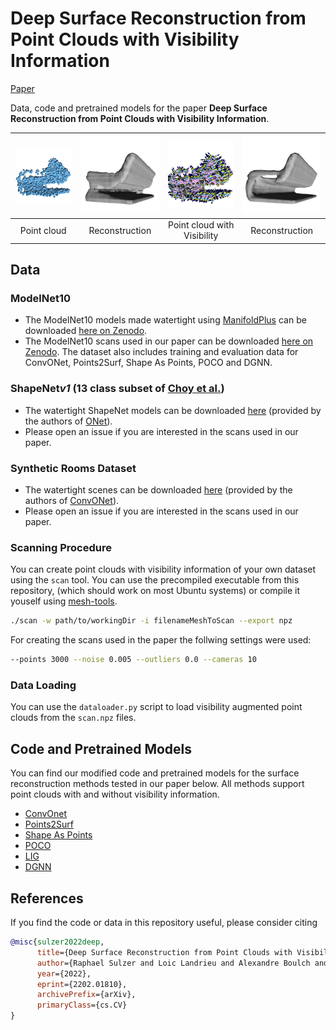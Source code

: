 # Deep Surface Reconstruction from Point Clouds with Visibility Information

[Paper](https://arxiv.org/abs/2202.01810)

Data, code and pretrained models for the paper **Deep Surface Reconstruction from Point Clouds with Visibility Information**.

<table>
<thead>
  <tr align="center">
    <th><img style="width:250px;" src="teaser/sofa_0751_scan.png"></th>
    <th><img style="width:200px; " src="teaser/sofa_0751_co_con.png"></th>
    <th><img style="width:250px;" src="teaser/sofa_0751_scan_aux_los_yellow.png"></th>
    <th><img style="width:200px;" src="teaser/sofa_0751_co_aux.png"></th>
  </tr>
</thead>
<tbody align="center">
  <tr>
    <td>Point cloud</td>
    <td>Reconstruction</td>
    <td>Point cloud with Visibility</td>
    <td>Reconstruction</td>
  </tr>
</tbody>
</table>

## Data

### ModelNet10

- The ModelNet10 models made watertight using [ManifoldPlus](https://github.com/hjwdzh/ManifoldPlus)
can be downloaded [here on Zenodo](https://zenodo.org/record/5920479#.YflZilvMLIE).
- The ModelNet10 scans used in our paper can be downloaded
[here on Zenodo](https://zenodo.org/record/5940164#.YflZolvMLIE). The dataset also includes training and evaluation
data for ConvONet, Points2Surf, Shape As Points, POCO and DGNN.

### ShapeNet*v1* (13 class subset of [Choy et al.](https://arxiv.org/abs/1604.00449))

- The watertight ShapeNet models can be downloaded [here](https://s3.eu-central-1.amazonaws.com/avg-projects/occupancy_networks/data/watertight.zip) (provided by the authors of [ONet](https://arxiv.org/abs/1812.03828)).
- Please open an issue if you are interested in the scans used in our paper.

### Synthetic Rooms Dataset

- The watertight scenes can be downloaded [here](https://s3.eu-central-1.amazonaws.com/avg-projects/convolutional_occupancy_networks/data/room_watertight_mesh.zip) (provided by the authors of [ConvONet](https://arxiv.org/abs/2003.04618)).
- Please open an issue if you are interested in the scans used in our paper.

[//]: # (- The training and evaluation data for ConvONet can be downloaded here.)

[//]: # (- The training data for Shape As Points can be downloaded here.)

### Scanning Procedure

You can create point clouds with visibility information of your own dataset using the `scan` tool. 
You can use the precompiled executable from this repository, (which should work on most Ubuntu systems)
or compile it youself using [mesh-tools](git@github.com:raphaelsulzer/mesh-tools.git).

```bash
./scan -w path/to/workingDir -i filenameMeshToScan --export npz
```

For creating the scans used in the paper the follwing settings were used:

```bash
--points 3000 --noise 0.005 --outliers 0.0 --cameras 10
```

### Data Loading

You can use the `dataloader.py` script to load visibility augmented point clouds from the `scan.npz` files.


## Code and Pretrained Models

You can find our modified code and pretrained models for the surface reconstruction methods tested in our paper below.
All methods support point clouds with and without visibility information.

- [ConvOnet](https://github.com/raphaelsulzer/convolutional_occupancy_networks)
- [Points2Surf](https://github.com/raphaelsulzer/points2surf)
- [Shape As Points](https://github.com/raphaelsulzer/shape_as_points)
- [POCO](https://github.com/raphaelsulzer/POCO)
- [LIG](https://github.com/raphaelsulzer/graphics)
- [DGNN](https://github.com/raphaelsulzer/dgnn)



## References

If you find the code or data in this repository useful, please consider citing

```bibtex
@misc{sulzer2022deep,
      title={Deep Surface Reconstruction from Point Clouds with Visibility Information}, 
      author={Raphael Sulzer and Loic Landrieu and Alexandre Boulch and Renaud Marlet and Bruno Vallet},
      year={2022},
      eprint={2202.01810},
      archivePrefix={arXiv},
      primaryClass={cs.CV}
}
```




